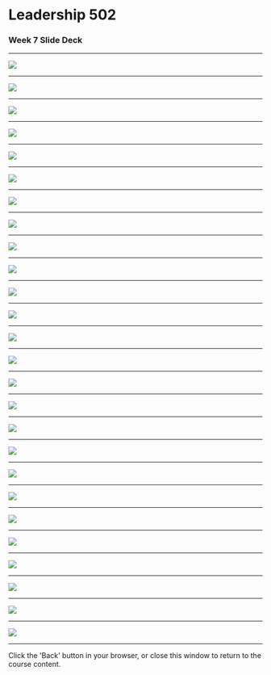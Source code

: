 
# Leadership 502

### Week 7 Slide Deck

---

![](LDRS502-8/assets/Slide01.jpeg)

---

![](LDRS502-8/assets/Slide02.jpeg)

---

![](LDRS502-8/assets/Slide03.jpeg)

---

![](LDRS502-8/assets/Slide04.jpeg)

---

![](LDRS502-8/assets/Slide05.jpeg)

---

![](LDRS502-8/assets/Slide06.jpeg)

---

![](LDRS502-8/assets/Slide07.jpeg)

---

![](LDRS502-8/assets/Slide08.jpeg)

---

![](LDRS502-8/assets/Slide09.jpeg)

---

![](LDRS502-8/assets/Slide10.jpeg)

---

![](LDRS502-8/assets/Slide11.jpeg)

---

![](LDRS502-8/assets/Slide12.jpeg)

---

![](LDRS502-8/assets/Slide13.jpeg)

---

![](LDRS502-8/assets/Slide14.jpeg)

---

![](LDRS502-8/assets/Slide15.jpeg)

---

![](LDRS502-8/assets/Slide16.jpeg)

---

![](LDRS502-8/assets/Slide17.jpeg)

---

![](LDRS502-8/assets/Slide18.jpeg)

---

![](LDRS502-8/assets/Slide19.jpeg)

---

![](LDRS502-8/assets/Slide20.jpeg)

---

![](LDRS502-8/assets/Slide21.jpeg)

---

![](LDRS502-8/assets/Slide22.jpeg)

---

![](LDRS502-8/assets/Slide23.jpeg)

---

![](LDRS502-8/assets/Slide24.jpeg)

---

![](LDRS502-8/assets/Slide25.jpeg)

---

![](LDRS502-8/assets/Slide26.jpeg)

---

Click the 'Back' button in your browser, or close this window to return to the course content.
